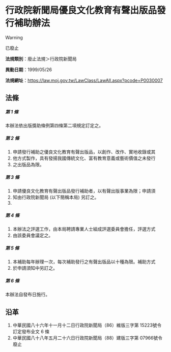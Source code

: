 # 行政院新聞局優良文化教育有聲出版品發行補助辦法


> [!WARNING]
> 已廢止


**法規類別**：廢止法規＞行政院新聞局

**異動日期**：1999/05/26  

**法規網址**：https://law.moj.gov.tw/LawClass/LawAll.aspx?pcode=P0030007



## 法條
##### 第 1 條
本辦法依出版獎助條例第四條第二項規定訂定之。                    

##### 第 2 條
1. 申請發行補助之優良文化教育有聲出版品，以創作、改作、實地收錄或其
1. 他方式製作，具有發揚我國傳統文化、富有教育意義或藝術價值之未發行
1. 之出版品為限。                                                  

##### 第 3 條
1. 申請優良文化教育有聲出版品發行補助者，以有聲出版事業為限；申請須
1. 知由行政院新聞局 (以下簡稱本局) 另訂之。                        
1.                                                                 

##### 第 4 條
1. 本辦法之評選工作，由本局聘請專業人士組成評選委員會擔任，評選方式
1. 由該委員會議定之。                                              

##### 第 5 條
1. 本補助每年辦理一次，每次補助發行之有聲出版品以十種為限。補助方式
1. 於申請須知中另訂之。                                            

##### 第 6 條
本辦法自發布日施行。                                            

## 沿革
1. 中華民國八十六年十一月十二日行政院新聞局（86）維版三字第 15223號令訂定發布全文 6  條
1. 中華民國八十八年五月二十六日行政院新聞局（88）建版三字第 07966號令廢止
